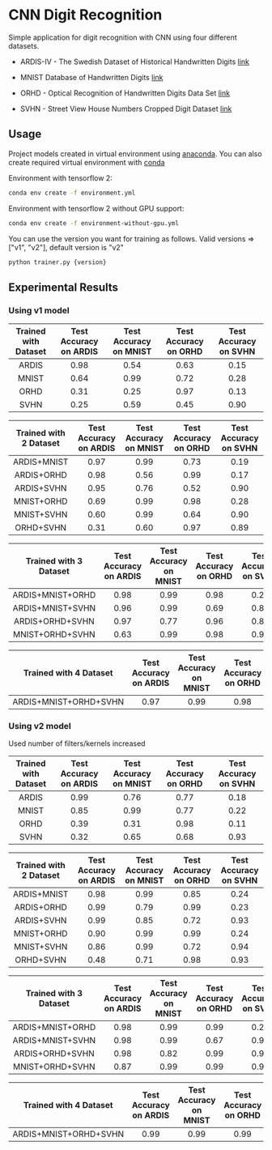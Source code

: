 # CNN Digit Recognition

Simple application for digit recognition with CNN using four different datasets.

 * ARDIS-IV - The Swedish Dataset of Historical Handwritten Digits [link](https://ardisdataset.github.io/ARDIS/)

 * MNIST Database of Handwritten Digits [link](https://keras.io/datasets/)

 * ORHD - Optical Recognition of Handwritten Digits Data Set [link](https://archive.ics.uci.edu/ml/datasets/Optical+Recognition+of+Handwritten+Digits)

 * SVHN - Street View House Numbers Cropped Digit Dataset [link](http://www.iapr-tc11.org/mediawiki/index.php?title=The_Street_View_House_Numbers_%28SVHN%29_Dataset)

## Usage

Project models created in virtual environment using [anaconda](https://www.anaconda.com/).
You can also create required virtual environment with [conda](https://docs.conda.io/projects/conda/en/latest/user-guide/tasks/manage-environments.html#creating-an-environment-from-an-environment-yml-file)

Environment with tensorflow 2:

```sh
conda env create -f environment.yml
```

Environment with tensorflow 2 without GPU support:

```sh
conda env create -f environment-without-gpu.yml
```

You can use the version you want for training as follows. Valid versions => ["v1", "v2"], default version is "v2"

```python
python trainer.py {version}
```

## Experimental Results

### Using v1 model

| Trained with Dataset    | Test Accuracy on ARDIS | Test Accuracy on MNIST | Test Accuracy on ORHD | Test Accuracy on SVHN |
| :---------------------: | :--------------------: | :--------------------: | :-------------------: | :-------------------: |
| ARDIS                   | 0.98                   | 0.54                   | 0.63                  | 0.15                  |
| MNIST                   | 0.64                   | 0.99                   | 0.72                  | 0.28                  |
| ORHD                    | 0.31                   | 0.25                   | 0.97                  | 0.13                  |
| SVHN                    | 0.25                   | 0.59                   | 0.45                  | 0.90                  |

| Trained with 2 Dataset  | Test Accuracy on ARDIS | Test Accuracy on MNIST | Test Accuracy on ORHD | Test Accuracy on SVHN |
| :---------------------: | :--------------------: | :--------------------: | :-------------------: | :-------------------: |
| ARDIS+MNIST             | 0.97                   | 0.99                   | 0.73                  | 0.19                  |
| ARDIS+ORHD              | 0.98                   | 0.56                   | 0.99                  | 0.17                  |
| ARDIS+SVHN              | 0.95                   | 0.76                   | 0.52                  | 0.90                  |
| MNIST+ORHD              | 0.69                   | 0.99                   | 0.98                  | 0.28                  |
| MNIST+SVHN              | 0.60                   | 0.99                   | 0.64                  | 0.90                  |
| ORHD+SVHN               | 0.31                   | 0.60                   | 0.97                  | 0.89                  |

| Trained with 3 Dataset  | Test Accuracy on ARDIS | Test Accuracy on MNIST | Test Accuracy on ORHD | Test Accuracy on SVHN |
| :---------------------: | :--------------------: | :--------------------: | :-------------------: | :-------------------: |
| ARDIS+MNIST+ORHD        | 0.98                   | 0.99                   | 0.98                  | 0.22                  |
| ARDIS+MNIST+SVHN        | 0.96                   | 0.99                   | 0.69                  | 0.88                  |
| ARDIS+ORHD+SVHN         | 0.97                   | 0.77                   | 0.96                  | 0.86                  |
| MNIST+ORHD+SVHN         | 0.63                   | 0.99                   | 0.98                  | 0.90                  |

| Trained with 4 Dataset  | Test Accuracy on ARDIS | Test Accuracy on MNIST | Test Accuracy on ORHD | Test Accuracy on SVHN |
| :---------------------: | :--------------------: | :--------------------: | :-------------------: | :-------------------: |
| ARDIS+MNIST+ORHD+SVHN   | 0.97                   | 0.99                   | 0.98                  | 0.90                  |

### Using v2 model

Used number of filters/kernels increased

| Trained with Dataset    | Test Accuracy on ARDIS | Test Accuracy on MNIST | Test Accuracy on ORHD | Test Accuracy on SVHN |
| :---------------------: | :--------------------: | :--------------------: | :-------------------: | :-------------------: |
| ARDIS                   | 0.99                   | 0.76                   | 0.77                  | 0.18                  |
| MNIST                   | 0.85                   | 0.99                   | 0.77                  | 0.22                  |
| ORHD                    | 0.39                   | 0.31                   | 0.98                  | 0.11                  |
| SVHN                    | 0.32                   | 0.65                   | 0.68                  | 0.93                  |

| Trained with 2 Dataset  | Test Accuracy on ARDIS | Test Accuracy on MNIST | Test Accuracy on ORHD | Test Accuracy on SVHN |
| :---------------------: | :--------------------: | :--------------------: | :-------------------: | :-------------------: |
| ARDIS+MNIST             | 0.98                   | 0.99                   | 0.85                  | 0.24                  |
| ARDIS+ORHD              | 0.99                   | 0.79                   | 0.99                  | 0.23                  |
| ARDIS+SVHN              | 0.99                   | 0.85                   | 0.72                  | 0.93                  |
| MNIST+ORHD              | 0.90                   | 0.99                   | 0.99                  | 0.24                  |
| MNIST+SVHN              | 0.86                   | 0.99                   | 0.72                  | 0.94                  |
| ORHD+SVHN               | 0.48                   | 0.71                   | 0.98                  | 0.93                  |

| Trained with 3 Dataset  | Test Accuracy on ARDIS | Test Accuracy on MNIST | Test Accuracy on ORHD | Test Accuracy on SVHN |
| :---------------------: | :--------------------: | :--------------------: | :-------------------: | :-------------------: |
| ARDIS+MNIST+ORHD        | 0.98                   | 0.99                   | 0.99                  | 0.24                  |
| ARDIS+MNIST+SVHN        | 0.98                   | 0.99                   | 0.67                  | 0.93                  |
| ARDIS+ORHD+SVHN         | 0.98                   | 0.82                   | 0.99                  | 0.90                  |
| MNIST+ORHD+SVHN         | 0.87                   | 0.99                   | 0.99                  | 0.93                  |

| Trained with 4 Dataset  | Test Accuracy on ARDIS | Test Accuracy on MNIST | Test Accuracy on ORHD | Test Accuracy on SVHN |
| :---------------------: | :--------------------: | :--------------------: | :-------------------: | :-------------------: |
| ARDIS+MNIST+ORHD+SVHN   | 0.99                   | 0.99                   | 0.99                  | 0.94                  |
